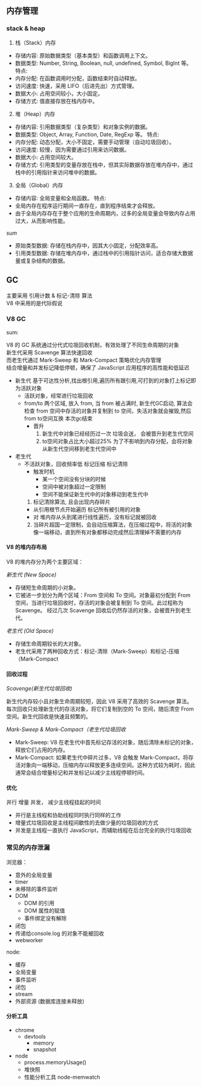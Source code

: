 

## 内存管理

### stack & heap

1. 栈（Stack）内存
  - 存储内容: 原始数据类型（基本类型）和函数调用上下文。
  - 数据类型: Number, String, Boolean, null, undefined, Symbol, BigInt 等。
特点:
  - 内存分配: 在函数调用时分配，函数结束时自动释放。
  - 访问速度: 快速，采用 LIFO（后进先出）方式管理。
  - 数据大小: 占用空间较小，大小固定。
  - 存储方式: 值直接存放在栈内存中。

2. 堆（Heap）内存
  - 存储内容: 引用数据类型（复杂类型）和对象实例的数据。
  - 数据类型: Object, Array, Function, Date, RegExp 等。
特点:
  - 内存分配: 动态分配，大小不固定，需要手动管理（自动垃圾回收）。
  - 访问速度: 较慢，因为需要通过引用来访问数据。
  - 数据大小: 占用空间较大。
  - 存储方式: 引用类型的变量存放在栈中，但其实际数据存放在堆内存中，通过栈中的引用指针来访问堆中的数据。

3. 全局（Global）内存
  - 存储内容: 全局变量和全局函数。
特点:
  - 全局内存在程序运行期间一直存在，直到程序结束才会释放。
  - 由于全局内存存在于整个应用的生命周期内，过多的全局变量会导致内存占用过大，从而影响性能。


*sum*
- 原始类型数据: 存储在栈内存中，因其大小固定，分配效率高。
- 引用类型数据: 存储在堆内存中，通过栈中的引用指针访问，适合存储大数据量或复杂结构的数据。


## GC

主要采用 引用计数 & 标记-清除 算法  
V8 中采用的是代际假说

### V8 GC

sum:

V8 的 GC 系统通过分代式垃圾回收机制，有效处理了不同生命周期的对象  
新生代采用 Scavenge 算法快速回收  
而老生代通过 Mark-Sweep 和 Mark-Compact 策略优化内存管理  
结合增量和并发标记降低停顿，确保了 JavaScript 应用程序的高性能和低延迟

- 新生代 基于可达性分析,找出根引用,遍历所有跟引用,可打到的对象打上标记即为活跃对象
  - 活跃对象，经常进行垃圾回收
  - from/to 两个区域, 放入 from, 当 from 被占满时, 新生代GC启动, 算法会检查 from 空间中存活的对象并复制到 to 空间，失活对象就会摧毁,然后from to空间互换 本次gc结束
    - 晋升 
      1. 新生代中对象已经经历过一次 垃圾会送， 会被晋升到老生代空间
      2. to空间对象占比大小超过25% 为了不影响到内存分配，会将对象从新生代空间移到老生代空间中
- 老生代
    - 不活跃对象，回收频率低 标记压缩 标记清除
      - 触发时机
        - 某一个空间没有分块的时候
        - 空间中被对象超过一定限制  
        - 空间不能保证新生代中的对象移动到老生代中
      1. 标记清除算法, 且会出现内存碎片
        - 从引用根节点开始遍历 标记所有被引用的对象
        - 对 堆内存从头到尾进行线性遍历，没有标记就被回收
      2. 当碎片超国一定限制，会自动压缩算法，在压缩过程中，将活的对象像一端移动，直到所有对象都移动完成然后清理掉不需要的内存


#### V8 的堆内存布局
V8 的堆内存分为两个主要区域：

*新生代 (New Space)*

- 存储短生命周期的小对象。 
- 它被进一步划分为两个区域：From 空间和 To 空间。对象最初分配到 From 空间，当进行垃圾回收时，存活的对象会被复制到 To 空间。此过程称为Scavenge。
经过几次 Scavenge 回收后仍然存活的对象，会被晋升到老生代。

*老生代 (Old Space)*
- 存储生命周期较长的大对象。
- 老生代采用了两种回收方式：标记-清除（Mark-Sweep）和标记-压缩（Mark-Compact

#### 回收过程 
*Scavenge(新生代垃圾回收)*

新生代内存较小且对象生命周期较短，因此 V8 采用了高效的 Scavenge 算法。每次回收只处理新生代的存活对象，将它们复制到空的 To 空间，随后清空 From 空间。新生代回收是快速且频繁的。

*Mark-Sweep & Mark-Compact（老生代垃圾回收*
- Mark-Sweep: V8 在老生代中首先标记存活的对象，随后清除未标记的对象，释放它们占用的内存。
- Mark-Compact: 如果老生代中碎片过多，V8 会触发 Mark-Compact，将存活对象向一端移动，压缩内存以释放更多连续空间。这种方式较为耗时，因此通常会结合增量标记和并发标记以减少主线程停顿时间。

#### 优化 

并行 增量 并发， 减少主线程挂起的时间
  - 并行是主线程和协助线程同时执行同样的工作
  - 增量式垃圾回收是主线程间歇性的去做少量的垃圾回收的方式
  - 并发是主线程一直执行 JavaScript，而辅助线程在后台完全的执行垃圾回收

### 常见的内存泄漏

浏览器：
  - 意外的全局变量
  - timer
  - 未移除的事件监听
  - DOM
    - DOM 的引用
    - DOM 属性的赋值
    - 事件绑定没有解除
  - 闭包
  - 传递给console.log 的对象不能被回收
  - webworker

node:
  - 缓存
  - 全局变量
  - 事件监听
  - 闭包
  - stream
  - 外部资源 (数据库连接未释放)

#### 分析工具
  - chrome 
    - devtools
      - memory
      - snapshot
  - node
    - process.memoryUsage()
    - 堆快照
    - 性能分析工具 node-memwatch
  
